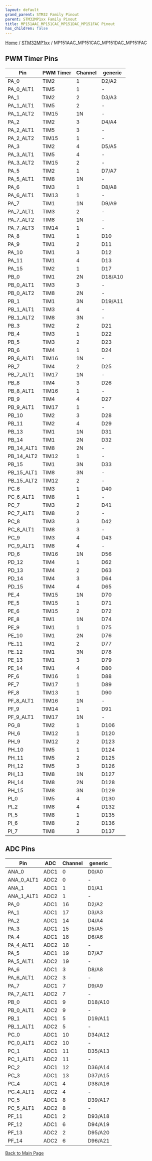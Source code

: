 ```yaml
---
layout: default
grand_parent: STM32 Family Pinout
parent: STM32MP1xx Family Pinout
title: MP151AAC_MP151CAC_MP151DAC_MP151FAC Pinout
has_children: false
---
```


[Home](../../index) / [STM32MP1xx](../index) / MP151AAC_MP151CAC_MP151DAC_MP151FAC

## PWM Timer Pins

| Pin | PWM Timer | Channel | generic |
| --- | --- | --- | --- |
| PA_0 | TIM2 | 1 | D2/A2 |
| PA_0_ALT1 | TIM5 | 1 | - |
| PA_1 | TIM2 | 2 | D3/A3 |
| PA_1_ALT1 | TIM5 | 2 | - |
| PA_1_ALT2 | TIM15 | 1N | - |
| PA_2 | TIM2 | 3 | D4/A4 |
| PA_2_ALT1 | TIM5 | 3 | - |
| PA_2_ALT2 | TIM15 | 1 | - |
| PA_3 | TIM2 | 4 | D5/A5 |
| PA_3_ALT1 | TIM5 | 4 | - |
| PA_3_ALT2 | TIM15 | 2 | - |
| PA_5 | TIM2 | 1 | D7/A7 |
| PA_5_ALT1 | TIM8 | 1N | - |
| PA_6 | TIM3 | 1 | D8/A8 |
| PA_6_ALT1 | TIM13 | 1 | - |
| PA_7 | TIM1 | 1N | D9/A9 |
| PA_7_ALT1 | TIM3 | 2 | - |
| PA_7_ALT2 | TIM8 | 1N | - |
| PA_7_ALT3 | TIM14 | 1 | - |
| PA_8 | TIM1 | 1 | D10 |
| PA_9 | TIM1 | 2 | D11 |
| PA_10 | TIM1 | 3 | D12 |
| PA_11 | TIM1 | 4 | D13 |
| PA_15 | TIM2 | 1 | D17 |
| PB_0 | TIM1 | 2N | D18/A10 |
| PB_0_ALT1 | TIM3 | 3 | - |
| PB_0_ALT2 | TIM8 | 2N | - |
| PB_1 | TIM1 | 3N | D19/A11 |
| PB_1_ALT1 | TIM3 | 4 | - |
| PB_1_ALT2 | TIM8 | 3N | - |
| PB_3 | TIM2 | 2 | D21 |
| PB_4 | TIM3 | 1 | D22 |
| PB_5 | TIM3 | 2 | D23 |
| PB_6 | TIM4 | 1 | D24 |
| PB_6_ALT1 | TIM16 | 1N | - |
| PB_7 | TIM4 | 2 | D25 |
| PB_7_ALT1 | TIM17 | 1N | - |
| PB_8 | TIM4 | 3 | D26 |
| PB_8_ALT1 | TIM16 | 1 | - |
| PB_9 | TIM4 | 4 | D27 |
| PB_9_ALT1 | TIM17 | 1 | - |
| PB_10 | TIM2 | 3 | D28 |
| PB_11 | TIM2 | 4 | D29 |
| PB_13 | TIM1 | 1N | D31 |
| PB_14 | TIM1 | 2N | D32 |
| PB_14_ALT1 | TIM8 | 2N | - |
| PB_14_ALT2 | TIM12 | 1 | - |
| PB_15 | TIM1 | 3N | D33 |
| PB_15_ALT1 | TIM8 | 3N | - |
| PB_15_ALT2 | TIM12 | 2 | - |
| PC_6 | TIM3 | 1 | D40 |
| PC_6_ALT1 | TIM8 | 1 | - |
| PC_7 | TIM3 | 2 | D41 |
| PC_7_ALT1 | TIM8 | 2 | - |
| PC_8 | TIM3 | 3 | D42 |
| PC_8_ALT1 | TIM8 | 3 | - |
| PC_9 | TIM3 | 4 | D43 |
| PC_9_ALT1 | TIM8 | 4 | - |
| PD_6 | TIM16 | 1N | D56 |
| PD_12 | TIM4 | 1 | D62 |
| PD_13 | TIM4 | 2 | D63 |
| PD_14 | TIM4 | 3 | D64 |
| PD_15 | TIM4 | 4 | D65 |
| PE_4 | TIM15 | 1N | D70 |
| PE_5 | TIM15 | 1 | D71 |
| PE_6 | TIM15 | 2 | D72 |
| PE_8 | TIM1 | 1N | D74 |
| PE_9 | TIM1 | 1 | D75 |
| PE_10 | TIM1 | 2N | D76 |
| PE_11 | TIM1 | 2 | D77 |
| PE_12 | TIM1 | 3N | D78 |
| PE_13 | TIM1 | 3 | D79 |
| PE_14 | TIM1 | 4 | D80 |
| PF_6 | TIM16 | 1 | D88 |
| PF_7 | TIM17 | 1 | D89 |
| PF_8 | TIM13 | 1 | D90 |
| PF_8_ALT1 | TIM16 | 1N | - |
| PF_9 | TIM14 | 1 | D91 |
| PF_9_ALT1 | TIM17 | 1N | - |
| PG_8 | TIM2 | 1 | D106 |
| PH_6 | TIM12 | 1 | D120 |
| PH_9 | TIM12 | 2 | D123 |
| PH_10 | TIM5 | 1 | D124 |
| PH_11 | TIM5 | 2 | D125 |
| PH_12 | TIM5 | 3 | D126 |
| PH_13 | TIM8 | 1N | D127 |
| PH_14 | TIM8 | 2N | D128 |
| PH_15 | TIM8 | 3N | D129 |
| PI_0 | TIM5 | 4 | D130 |
| PI_2 | TIM8 | 4 | D132 |
| PI_5 | TIM8 | 1 | D135 |
| PI_6 | TIM8 | 2 | D136 |
| PI_7 | TIM8 | 3 | D137 |


## ADC Pins

| Pin | ADC | Channel | generic |
| --- | --- | --- | --- |
| ANA_0 | ADC1 | 0 | D0/A0 |
| ANA_0_ALT1 | ADC2 | 0 | - |
| ANA_1 | ADC1 | 1 | D1/A1 |
| ANA_1_ALT1 | ADC2 | 1 | - |
| PA_0 | ADC1 | 16 | D2/A2 |
| PA_1 | ADC1 | 17 | D3/A3 |
| PA_2 | ADC1 | 14 | D4/A4 |
| PA_3 | ADC1 | 15 | D5/A5 |
| PA_4 | ADC1 | 18 | D6/A6 |
| PA_4_ALT1 | ADC2 | 18 | - |
| PA_5 | ADC1 | 19 | D7/A7 |
| PA_5_ALT1 | ADC2 | 19 | - |
| PA_6 | ADC1 | 3 | D8/A8 |
| PA_6_ALT1 | ADC2 | 3 | - |
| PA_7 | ADC1 | 7 | D9/A9 |
| PA_7_ALT1 | ADC2 | 7 | - |
| PB_0 | ADC1 | 9 | D18/A10 |
| PB_0_ALT1 | ADC2 | 9 | - |
| PB_1 | ADC1 | 5 | D19/A11 |
| PB_1_ALT1 | ADC2 | 5 | - |
| PC_0 | ADC1 | 10 | D34/A12 |
| PC_0_ALT1 | ADC2 | 10 | - |
| PC_1 | ADC1 | 11 | D35/A13 |
| PC_1_ALT1 | ADC2 | 11 | - |
| PC_2 | ADC1 | 12 | D36/A14 |
| PC_3 | ADC1 | 13 | D37/A15 |
| PC_4 | ADC1 | 4 | D38/A16 |
| PC_4_ALT1 | ADC2 | 4 | - |
| PC_5 | ADC1 | 8 | D39/A17 |
| PC_5_ALT1 | ADC2 | 8 | - |
| PF_11 | ADC1 | 2 | D93/A18 |
| PF_12 | ADC1 | 6 | D94/A19 |
| PF_13 | ADC2 | 2 | D95/A20 |
| PF_14 | ADC2 | 6 | D96/A21 |


[Back to Main Page](../../index)